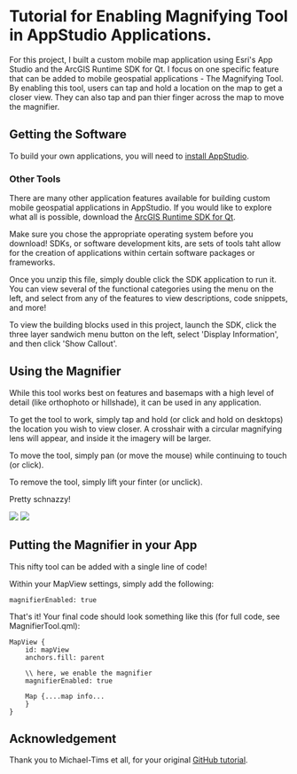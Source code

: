# Tutorial for Enabling Magnifying Tool in AppStudio Applications.

For this project, I built a custom mobile map application using Esri's App Studio and the ArcGIS Runtime SDK for Qt.  I focus on one specific feature that can be added to mobile geospatial applications - The Magnifying Tool.  By enabling this tool, users can tap and hold a location on the map to get a closer view.  They can also tap and pan thier finger across the map to move the magnifier.


## Getting the Software

To build your own applications, you will need to [install AppStudio](http://doc.arcgis.com/en/appstudio/download/).


### Other Tools

There are many other application features available for building custom mobile geospatial applications in AppStudio.  If you would like to explore what all is possible, download the [ArcGIS Runtime SDK for Qt](http://www.arcgis.com/home/search.html?t=content&q=tags:QmlSampleApplicationCurrent&content=all). 

Make sure you chose the appropriate operating system before you download!  SDKs, or software development kits, are sets of tools taht allow for the creation of applications within certain software packages or frameworks.

Once you unzip this file, simply double click the SDK application to run it.  You can view several of the functional categories using the menu on the left, and select from any of the features to view descriptions, code snippets, and more!

To view the building blocks used in this project, launch the SDK, click the three layer sandwich menu button on the left, select 'Display Information', and then click 'Show Callout'.


## Using the Magnifier

While this tool works best on features and basemaps with a high level of detail (like orthophoto or hillshade), it can be used in any application.

To get the tool to work, simply tap and hold (or click and hold on desktops) the location you wish to view closer.  A crosshair with a circular magnifying lens will appear, and inside it the imagery will be larger.

To move the tool, simply pan (or move the mouse) while continuing to touch (or click).

To remove the tool, simply lift your finter (or unclick).

Pretty schnazzy!

![](screenshot1.jpg)
![](screenshot2.jpg)

## Putting the Magnifier in your App

This nifty tool can be added with a single line of code!

Within your MapView settings, simply add the following:

```
magnifierEnabled: true
```

That's it!  Your final code should look something like this (for full code, see MagnifierTool.qml):
```
MapView {
	id: mapView
	anchors.fill: parent

	\\ here, we enable the magnifier
	magnifierEnabled: true

	Map {....map info...
	}
}
```

## Acknowledgement

Thank you to Michael-Tims et all, for your original [GitHub tutorial]().